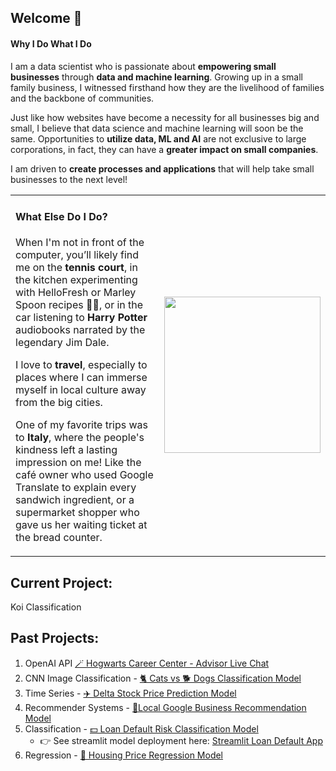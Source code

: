 ## Welcome 🤗
#### Why I Do What I Do 

I am a data scientist who is passionate about <b>empowering small businesses</b> through <b>data and machine learning</b>. 
Growing up in a small family business, I witnessed firsthand how they are the livelihood of families and the backbone of communities.
             
Just like how websites have become a necessity for all businesses big and small, I believe that data science and machine learning will soon be the same.
Opportunities to **utilize data, ML and AI** are not exclusive to large corporations, in fact, they can have a **greater impact on small companies**.
             
I am driven to **create processes and applications** that will help take small businesses to the next level!


<div align="center">
  <table>
    <tr>
      <td align="left" width="70%">
           <h4>What Else Do I Do?</h4>
           <p>
When I'm not in front of the computer, you’ll likely find me on the <b>tennis court</b>, in the kitchen experimenting with HelloFresh or Marley Spoon recipes 🧑‍🍳, or in the car listening to <b>Harry Potter</b> audiobooks narrated by the legendary Jim Dale.
           </p>
           <p>
                I love to <b>travel</b>, especially to places where I can immerse myself in local culture away from the big cities. 
</p>
           
One of my favorite trips was to **Italy**, where the people's kindness left a lasting impression on me! Like the café owner who used Google Translate to explain every sandwich ingredient, or a supermarket shopper who gave us her waiting ticket at the bread counter.
      </td>
      <td align="right" width="40%">
        <img src='https://github.com/user-attachments/assets/37bd023a-9725-44a8-b3ad-2611b452263e' width = 250>
      </td>
    </tr>
  </table>
</div>



## Current Project:

Koi Classification

## Past Projects:
1) OpenAI API [🪄 Hogwarts Career Center - Advisor Live Chat](https://github.com/annahanslc/harry-potter-careers)
1) CNN Image Classification - [🐈 Cats vs 🐕 Dogs Classification Model](https://github.com/annahanslc/cnn-cats-v-dogs)
2) Time Series - [✈️ Delta Stock Price Prediction Model](https://github.com/annahanslc/project-time-series-stocks)
3) Recommender Systems - [📍Local Google Business Recommendation Model](https://github.com/annahanslc/project-recommendation-systems)
4) Classification - [💵 Loan Default Risk Classification Model](https://github.com/annahanslc/home-credit-default-risk-project)
     - 👉 See streamlit model deployment here: [Streamlit Loan Default App](https://home-credit-app-k9pvjtot7hvwlc8mbaebgh.streamlit.app/)
5) Regression - [🏡 Housing Price Regression Model](https://github.com/annahanslc/ames-housing-data)
